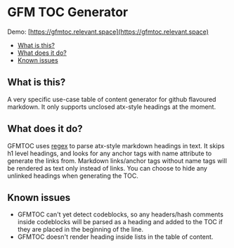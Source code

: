 # GFM TOC Generator
Demo: [https://gfmtoc.relevant.space](https://gfmtoc.relevant.space)

* [What is this?](#what_is_this)
* [What does it do?](#what_does_it_do)
* [Known issues](#known_issues)


## <a name="what_is_this">What is this?</a>
A very specific use-case table of content generator for github flavoured markdown. It only supports unclosed atx-style headings at the moment. 

## <a name="what_does_it_do">What does it do?</a>
GFMTOC uses [regex](https://xkcd.com/208/) to parse atx-style markdown headings in text. It skips h1 level headings, and looks for any anchor tags with name attribute to generate the links from. Markdown links/anchor tags without name tags will be rendered as text only instead of links. You can choose to hide any unlinked headings when generating the TOC.

## <a name="known_issues">Known issues</a>
- GFMTOC can't yet detect codeblocks, so any headers/hash comments inside codeblocks will be parsed as a heading and added to the TOC if they are placed in the beginning of the line. 
- GFMTOC doesn't render heading inside lists in the table of content.
